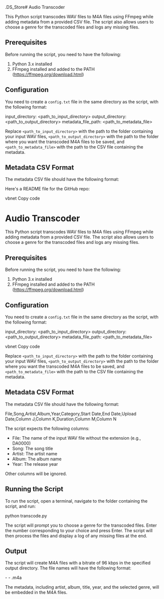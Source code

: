 .DS_Store# Audio Transcoder

This Python script transcodes WAV files to M4A files using FFmpeg while adding metadata from a provided CSV file. The script also allows users to choose a genre for the transcoded files and logs any missing files.

## Prerequisites

Before running the script, you need to have the following:

1. Python 3.x installed
2. FFmpeg installed and added to the PATH (https://ffmpeg.org/download.html)

## Configuration

You need to create a `config.txt` file in the same directory as the script, with the following format:

input_directory: <path_to_input_directory>
output_directory: <path_to_output_directory>
metadata_file_path: <path_to_metadata_file>


Replace `<path_to_input_directory>` with the path to the folder containing your input WAV files, `<path_to_output_directory>` with the path to the folder where you want the transcoded M4A files to be saved, and `<path_to_metadata_file>` with the path to the CSV file containing the metadata.

## Metadata CSV Format

The metadata CSV file should have the following format:


Here's a README file for the GitHub repo:

vbnet
Copy code
# Audio Transcoder

This Python script transcodes WAV files to M4A files using FFmpeg while adding metadata from a provided CSV file. The script also allows users to choose a genre for the transcoded files and logs any missing files.

## Prerequisites

Before running the script, you need to have the following:

1. Python 3.x installed
2. FFmpeg installed and added to the PATH (https://ffmpeg.org/download.html)

## Configuration

You need to create a `config.txt` file in the same directory as the script, with the following format:

input_directory: <path_to_input_directory>
output_directory: <path_to_output_directory>
metadata_file_path: <path_to_metadata_file>

vbnet
Copy code

Replace `<path_to_input_directory>` with the path to the folder containing your input WAV files, `<path_to_output_directory>` with the path to the folder where you want the transcoded M4A files to be saved, and `<path_to_metadata_file>` with the path to the CSV file containing the metadata.

## Metadata CSV Format

The metadata CSV file should have the following format:

File,Song,Artist,Album,Year,Category,Start Date,End Date,Upload Date,Column J,Column K,Duration,Column M,Column N


The script expects the following columns:

- File: The name of the input WAV file without the extension (e.g., DA0000)
- Song: The song title
- Artist: The artist name
- Album: The album name
- Year: The release year

Other columns will be ignored.

## Running the Script

To run the script, open a terminal, navigate to the folder containing the script, and run:

python transcode.py


The script will prompt you to choose a genre for the transcoded files. Enter the number corresponding to your choice and press Enter. The script will then process the files and display a log of any missing files at the end.

## Output

The script will create M4A files with a bitrate of 96 kbps in the specified output directory. The file names will have the following format:

<Artist> - <Album> - <Song>.m4a

The metadata, including artist, album, title, year, and the selected genre, will be embedded in the M4A files.
